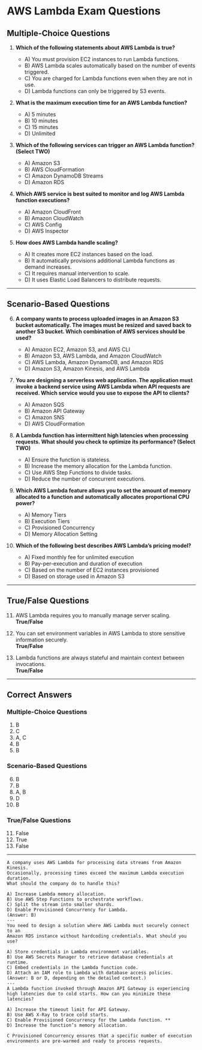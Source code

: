 # AWS Lambda Exam Questions

## Multiple-Choice Questions

1. **Which of the following statements about AWS Lambda is true?**
    - A) You must provision EC2 instances to run Lambda functions.
    - B) AWS Lambda scales automatically based on the number of events triggered.
    - C) You are charged for Lambda functions even when they are not in use.
    - D) Lambda functions can only be triggered by S3 events.

2. **What is the maximum execution time for an AWS Lambda function?**
    - A) 5 minutes
    - B) 10 minutes
    - C) 15 minutes
    - D) Unlimited

3. **Which of the following services can trigger an AWS Lambda function? (Select TWO)**
    - A) Amazon S3
    - B) AWS CloudFormation
    - C) Amazon DynamoDB Streams
    - D) Amazon RDS

4. **Which AWS service is best suited to monitor and log AWS Lambda function executions?**
    - A) Amazon CloudFront
    - B) Amazon CloudWatch
    - C) AWS Config
    - D) AWS Inspector

5. **How does AWS Lambda handle scaling?**
    - A) It creates more EC2 instances based on the load.
    - B) It automatically provisions additional Lambda functions as demand increases.
    - C) It requires manual intervention to scale.
    - D) It uses Elastic Load Balancers to distribute requests.

---

## Scenario-Based Questions

6. **A company wants to process uploaded images in an Amazon S3 bucket automatically. The images must be resized and saved back to another S3 bucket. Which combination of AWS services should be used?**
    - A) Amazon EC2, Amazon S3, and AWS CLI
    - B) Amazon S3, AWS Lambda, and Amazon CloudWatch
    - C) AWS Lambda, Amazon DynamoDB, and Amazon RDS
    - D) Amazon S3, Amazon Kinesis, and AWS Lambda

7. **You are designing a serverless web application. The application must invoke a backend service using AWS Lambda when API requests are received. Which service would you use to expose the API to clients?**
    - A) Amazon SQS
    - B) Amazon API Gateway
    - C) Amazon SNS
    - D) AWS CloudFormation

8. **A Lambda function has intermittent high latencies when processing requests. What should you check to optimize its performance? (Select TWO)**
    - A) Ensure the function is stateless.
    - B) Increase the memory allocation for the Lambda function.
    - C) Use AWS Step Functions to divide tasks.
    - D) Reduce the number of concurrent executions.

9. **Which AWS Lambda feature allows you to set the amount of memory allocated to a function and automatically allocates proportional CPU power?**
    - A) Memory Tiers
    - B) Execution Tiers
    - C) Provisioned Concurrency
    - D) Memory Allocation Setting

10. **Which of the following best describes AWS Lambda’s pricing model?**
    - A) Fixed monthly fee for unlimited execution
    - B) Pay-per-execution and duration of execution
    - C) Based on the number of EC2 instances provisioned
    - D) Based on storage used in Amazon S3


---

## True/False Questions

11. AWS Lambda requires you to manually manage server scaling.  
    **True/False**

12. You can set environment variables in AWS Lambda to store sensitive information securely.  
    **True/False**

13. Lambda functions are always stateful and maintain context between invocations.  
    **True/False**

---

## Correct Answers

### Multiple-Choice Questions
1. B
2. C
3. A, C
4. B
5. B

### Scenario-Based Questions
6. B
7. B
8. A, B
9. D
10. B

### True/False Questions
11. False
12. True
13. False

---

```
A company uses AWS Lambda for processing data streams from Amazon Kinesis. 
Occasionally, processing times exceed the maximum Lambda execution duration. 
What should the company do to handle this?

A) Increase Lambda memory allocation.
B) Use AWS Step Functions to orchestrate workflows.
C) Split the stream into smaller shards.
D) Enable Provisioned Concurrency for Lambda.
(Answer: B)
---
You need to design a solution where AWS Lambda must securely connect to an 
Amazon RDS instance without hardcoding credentials. What should you use?

A) Store credentials in Lambda environment variables.
B) Use AWS Secrets Manager to retrieve database credentials at runtime.
C) Embed credentials in the Lambda function code.
D) Attach an IAM role to Lambda with database access policies.
(Answer: B or D, depending on the detailed context.)
---
A Lambda function invoked through Amazon API Gateway is experiencing 
high latencies due to cold starts. How can you minimize these latencies?

A) Increase the timeout limit for API Gateway.
B) Use AWS X-Ray to trace cold starts.
C) Enable Provisioned Concurrency for the Lambda function. **
D) Increase the function’s memory allocation.

C Provisioned Concurrency ensures that a specific number of execution environments are pre-warmed and ready to process requests.
```
